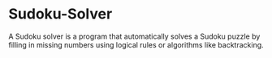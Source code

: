 # Sudoku-Solver
A Sudoku solver is a program that automatically solves a Sudoku puzzle by filling in missing numbers using logical rules or algorithms like backtracking.
